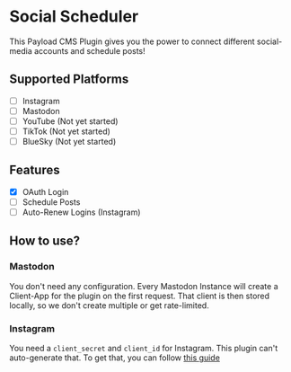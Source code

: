 # Social Scheduler

This Payload CMS Plugin gives you the power to connect different social-media accounts and schedule posts!

## Supported Platforms

- [ ] Instagram
- [ ] Mastodon
- [ ] YouTube (Not yet started)
- [ ] TikTok (Not yet started)
- [ ] BlueSky (Not yet started)

## Features

- [x] OAuth Login
- [ ] Schedule Posts
- [ ] Auto-Renew Logins (Instagram)

## How to use?

### Mastodon

You don't need any configuration. Every Mastodon Instance will create a Client-App for the plugin on the first request. That client is then stored locally, so we don't create multiple or get rate-limited.

### Instagram

You need a `client_secret` and `client_id` for Instagram. This plugin can't auto-generate that. To get that, you can follow [this guide](https://developers.facebook.com/docs/instagram-platform/instagram-api-with-instagram-login/create-a-meta-app-with-instagram)
